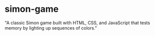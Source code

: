 # simon-game
"A classic Simon game built with HTML, CSS, and JavaScript that tests memory by lighting up sequences of colors."
